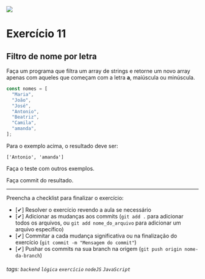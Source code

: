 ![](https://i.imgur.com/xG74tOh.png)

# Exercício 11

## Filtro de nome por letra

Faça um programa que filtra um array de strings e retorne um novo array apenas com aqueles que começam com a letra **a**, maiúscula ou minúscula.

```javascript
const nomes = [
  "Maria",
  "João",
  "José",
  "Antonio",
  "Beatriz",
  "Camila",
  "amanda",
];
```

Para o exemplo acima, o resultado deve ser:

```
['Antonio', 'amanda']
```

Faça o teste com outros exemplos.

Faça commit do resultado.

---

Preencha a checklist para finalizar o exercício:

- [✔] Resolver o exercício revendo a aula se necessário
- [✔] Adicionar as mudanças aos commits (`git add .` para adicionar todos os arquivos, ou `git add nome_do_arquivo` para adicionar um arquivo específico)
- [✔] Commitar a cada mudança significativa ou na finalização do exercício (`git commit -m "Mensagem do commit"`)
- [✔] Pushar os commits na sua branch na origem (`git push origin nome-da-branch`)

###### tags: `backend` `lógica` `exercício` `nodeJS` `JavaScript`
